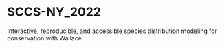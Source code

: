 # SCCS-NY_2022
Interactive, reproducible, and accessible species distribution modeling for conservation with Wallace
